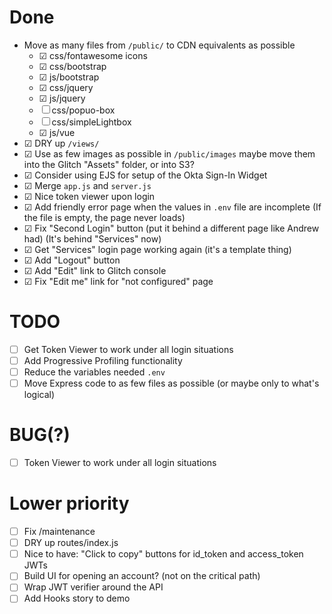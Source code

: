 # Done

- Move as many files from `/public/` to CDN equivalents as possible
  - ☑ css/fontawesome icons
  - ☑ css/bootstrap
  - ☑ js/bootstrap
  - ☑ css/jquery
  - ☑ js/jquery
  - ☐ css/popuo-box
  - ☐ css/simpleLightbox
  - ☑ js/vue
- ☑ DRY up `/views/`
- ☑ Use as few images as possible in `/public/images` maybe move them into the Glitch "Assets" folder, or into S3?
- ☑ Consider using EJS for setup of the Okta Sign-In Widget
- ☑ Merge `app.js` and `server.js`
- ☑ Nice token viewer upon login
- ☑ Add friendly error page when the values in `.env` file are incomplete
    (If the file is empty, the page never loads)
- ☑ Fix "Second Login" button (put it behind a different page like Andrew had)
  (It's behind "Services" now)
- ☑ Get "Services" login page working again (it's a template thing)
- ☑ Add "Logout" button
- ☑ Add "Edit" link to Glitch console
- ☑ Fix "Edit me" link for "not configured" page

# TODO
- ☐ Get Token Viewer to work under all login situations
- ☐ Add Progressive Profiling functionality
- ☐ Reduce the variables needed `.env` 
- ☐ Move Express code to as few files as possible (or maybe only to what's logical)

# BUG(?)
- ☐ Token Viewer to work under all login situations

# Lower priority
- ☐ Fix /maintenance
- ☐ DRY up routes/index.js
- ☐ Nice to have: "Click to copy" buttons for id_token and access_token JWTs
- ☐ Build UI for opening an account? (not on the critical path)
- ☐ Wrap JWT verifier around the API
- ☐ Add Hooks story to demo